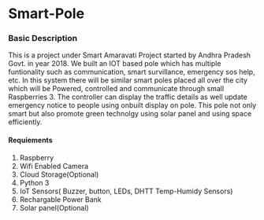 # Smart-Pole

### Basic Description
This is a project under Smart Amaravati Project started by Andhra Pradesh Govt. in year 2018. We built an IOT based pole which has multiple funtionality such as communication, smart survillance, emergency sos help, etc. In this system there will be similar smart poles placed all over the city which will be Powered, controlled and communicate through small Raspberries 3. The controller can display the traffic details as well update emergency notice to people using onbuilt display on pole. This pole not only smart but also promote green technolgy using solar panel and using space efficiently.

#### Requiements
1. Raspberry
2. Wifi Enabled Camera
3. Cloud Storage(Optional)
4. Python 3
5. IoT Sensors( Buzzer, button, LEDs, DHTT Temp-Humidy Sensors)
6. Rechargable Power Bank
7. Solar panel(Optional)
